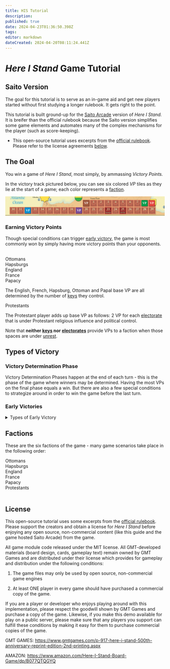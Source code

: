 ```yaml
---
title: HIS Tutorial
description: 
published: true
date: 2024-04-23T01:36:50.398Z
tags: 
editor: markdown
dateCreated: 2024-04-20T08:11:24.441Z
---
```


# *Here I Stand* Game Tutorial

## Saito Version

The goal for this tutorial is to serve as an in-game aid and get new players started without first studying a longer rulebook. It gets right to the point.

This tutorial is built ground-up for the <a href="saito.io/arcade">Saito Arcade</a> version of *Here I Stand.* It is breifer than the official rulebook because the Saito version simplifies some game elements and automates many of the complex mechanisms for the player (such as score-keeping).


* This open-source tutorial uses excerpts from the [official rulebook](https://www.gmtgames.com/living_rules/HIS-Rules-2010.pdf). Please refer to the license agreements <a href="#license">below</a>.

## The Goal

You win a game of *Here I Stand*, most simply, by ammassing *Victory Points.*

In the victory track pictured below, you can see six colored *VP* tiles as they lie at the start of a game; each color represents a <a href=#factions onclick="flashDiv()">faction</a>. 

![his-victory-track-gamestart.png](/his-victory-track-gamestart.png)

### Earning Victory Points

Though special conditions can trigger <a href="#early">early victory</a>, the game is most commonly won by simply having more victory points than your opponents. 

<br>
<div class="factionBox" style="background-color: #019d4c;"></div> Ottomans

<div class="factionBox" style="background-color: #fce75a;"></div> Hapsburgs

<div class="factionBox" style="background-color: #e54640;"></div> England

<div class="factionBox" style="background-color: #0090cf;"></div> France

<div class="factionBox" style="background-color: #7b4d96;"></div> Papacy
<br>

The English, French, Hapsburg, Ottoman and Papal base VP are all determined by the number of <a href="keys">keys</a> they control. 
<br>

  
<div  class="factionBox" style="background-color: #a2583d;"></div> Protestants
<br>

The Protestant player adds up base VP as follows: 2 VP for each <a href="#electorates">electorate</a> that is under Protestant religious influence and political control.

Note that **neither <a href="keys">keys</a> nor <a href="#electorates">electorates</a>** provide VPs to a faction when those spaces are under <a href="#unrest">unrest</a>.
  

## Types of Victory

### Victory Determination Phase

Victory Determination Phases happen at the end of each turn - this is the phase of the game where winners may be determined. Having the most VPs on the final phase equals a win. But there are also a few special conditions to strategize around in order to win the game before the last turn.

### <div id="early" class="targetDiv"> Early Victories </div>

<details> <summary>Types of Early Victory</summary>
  
  <details><summary> Automatic Victory </summary>
    Standard Victory - 
 
		Domination Victory - 
  
		Time Limit Victory - 
	</details>

</details>
</details>
  

## <div id="factions" class="targetDiv"> Factions </div>

These are the six factions of the game - many game scenarios take place in the following order:

<div class="factionBox" style="background-color: #019d4c;"></div> Ottomans
<br>

<div class="factionBox" style="background-color: #fce75a;"></div> Hapsburgs
<br>

<div  class="factionBox" style="background-color: #e54640;"></div> England
<br>

<div  class="factionBox" style="background-color: #0090cf;"></div> France
<br>

<div  class="factionBox" style="background-color: #7b4d96;"></div> Papacy
<br>

<div  class="factionBox" style="background-color: #a2583d;"></div> Protestants
<br>


<br>

## <div id="license" class="targetDiv"> License </div>

This open-source tutorial uses some excerpts from the [official rulebook](https://www.gmtgames.com/living_rules/HIS-Rules-2010.pdf). Please support the creators and obtain a license for *Here I Stand* before enjoying any open source, non-commercial content (like this guide and the game hosted Saito Arcade) from the game.

All game module code released under the MIT license. All GMT-developed materials (board design, cards, gameplay text) remain owned by GMT Games and are distributed under their license which provides for gameplay and distribution under the following conditions:

1. The game files may only be used by open source, non-commercial game engines

2. At least ONE player in every game should have purchased a commercial copy of the game.

If you are a player or developer who enjoys playing around with this implementation, please respect the goodwill shown by GMT Games and purchase a copy of the game. Likewise, if you make this demo available for play on a public server, please make sure that any players you support can fulfill these conditions by making it easy for them to purchase commercial copies of the game.

GMT GAMES: https://www.gmtgames.com/p-917-here-i-stand-500th-anniversary-reprint-edition-2nd-printing.aspx

AMAZON: https://www.amazon.com/Here-I-Stand-Board-Game/dp/B077QTQGYQ


<style>
  
  .box {
    //border: 5px solid black;
  }

 @keyframes flash {
    0% { background-color: transparent; }
    33% { background-color: #f71f3d; }
    100% { background-color: transparent; }
 }
 .targetDiv {
    animation-name: flash;
    animation-duration: 1.5s;
    animation-iteration-count: 1;
 }
 .targetDiv:target {
    animation-iteration-count: 1;
 }
</style>

